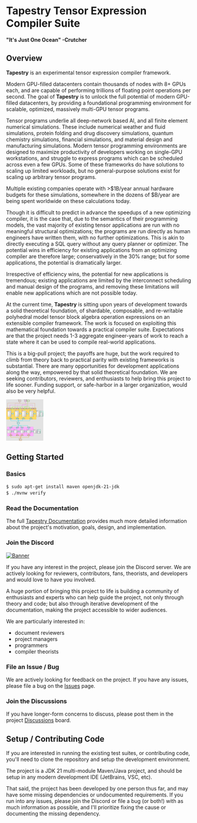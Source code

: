 # Tapestry Tensor Expression Compiler Suite

<b>"It's Just One Ocean" -Crutcher</b>

## Overview

**Tapestry** is an experimental tensor expression compiler framework.

Modern GPU-filled datacenters contain thousands of nodes with 8+ GPUs each, and are capable of
performing trillions of floating point operations per second. The goal of **Tapestry** is to unlock
the full potential of modern GPU-filled datacenters, by providing a foundational programming
environment for scalable, optimized, massively multi-GPU tensor programs.

Tensor programs underlie all deep-network based AI, and all finite element numerical simulations.
These include numerical weather and fluid simulations, protein folding and drug discovery
simulations, quantum chemistry simulations, financial simulations, and material design and
manufacturing simulations. Modern tensor programming environments are designed to maximize
productivity of developers working on single-GPU workstations, and struggle to express programs
which can be scheduled across even a few GPUs. Some of these frameworks do have solutions to scaling
up limited workloads, but no general-purpose solutions exist for scaling up arbitrary tensor
programs.

Multiple existing companies operate with >$1B/year annual hardware budgets for these simulations,
somewhere in the dozens of $B/year are being spent worldwide on these calculations today.

Though it is difficult to predict in advance the speedups of a new optimizing compiler, it is the
case that, due to the semantics of their programming models, the vast majority of existing tensor
applications are run with no meaningful structural optimizations; the programs are run directly as
human engineers have written them, with no further optimizations. This is akin to directly executing
a SQL query without any query planner or optimizer. The potential wins in efficiency for existing
applications from an optimizing compiler are therefore large; conservatively in the 30% range; but
for some applications, the potential is dramatically larger.

Irrespective of efficiency wins, the potential for new applications is tremendous; existing
applications are limited by the interconnect scheduling and manual design of the programs, and
removing these limitations will enable new applications which are not possible today.

At the current time, **Tapestry** is sitting upon years of development towards a solid theoretical
foundation, of shardable, composable, and re-writable polyhedral model tensor block algebra
operation expressions on an extensible compiler framework. The work is focused on exploiting this
mathematical foundation towards a practical compiler suite. Expectations are that the project needs
1-3 aggregate engineer-years of work to reach a state where it can be used to compile real-world
applications.

This is a big-pull project; the payoffs are huge, but the work required to climb from theory back to
practical parity with existing frameworks is substantial. There are many opportunities for
development applications along the way, empowered by that solid theoretical foundation. We are
seeking contributors, reviewers, and enthusiasts to help bring this project to life sooner. Funding
support, or safe-harbor in a larger organization, would also be very helpful.

<img style="width: 20%" alt="linear.relu.4x" src="docs/media/linear.relu.4x.ortho.jpg"/>

## Getting Started

### Basics

```bash
$ sudo apt-get install maven openjdk-21-jdk
$ ./mvnw verify
```

### Read the Documentation

The full [Tapestry Documentation](docs/README.md) provides much more detailed information about the
project's motivation, goals, design, and implementation.

### Join the Discord

[![Banner](https://invidget.switchblade.xyz/PNpSrFMeUb?theme=light)](https://discord.gg/PNpSrFMeUb)

If you have any interest in the project, please join the Discord server. We are actively looking for
reviewers, contributors, fans, theorists, and developers and would love to have you involved.

A huge portion of bringing this project to life is building a community of enthusiasts and experts
who can help guide the project, not only through theory and code; but also through iterative
development of the documentation, making the project accessible to wider audiences.

We are particularly interested in:

- document reviewers
- project managers
- programmers
- compiler theorists

### File an Issue / Bug

We are actively looking for feedback on the project. If you have any issues, please file a bug on
the [Issues](https://github.com/crutcher/tapestry/issues) page.

### Join the Discussions

If you have longer-form concerns to discuss, please post them in the project
[Discussions](https://github.com/crutcher/loom/discussions) board.

## Setup / Contributing Code

If you are interested in running the existing test suites, or contributing code, you'll need to
clone the repository and setup the development environment.

The project is a JDK 21 multi-module Maven/Java project, and should be setup in any modern
development IDE (JetBrains, VSC, etc).

That said, the project has been developed by one person thus far, and may have some missing
dependencies or undocumented requirements. If you run into any issues, please join the Discord or
file a bug (or both!) with as much information as possible, and I'll prioritize fixing the cause or
documenting the missing dependency.

